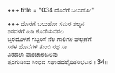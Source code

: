 +++
title = "034 ದೊರೆಗೆ ಬಲುಹೋ"

+++
ದೊರೆಗೆ ಬಲುಹೋ ಸಮರ ಶಲ್ಯನ  
ಶರವಳೆಗೆ ಹಿಡಿ ಕೊಡೆಯನೆನಲ  
ಬ್ಬರದೊಳಗೆ ಗಬ್ಬರಿಸೆ ನೆಲ ಗಾಲಿಗಳ ಘಲ್ಲಣೆಗೆ  
ಸರಳ ಹೊದೆಗಳ ತುಂಬಿ ರಥ ಸಾ  
ವಿರದಲಾ ಪಾಂಚಾಲಬಲವು  
ಪ್ಪರಗುಡಿಯ ಸಿಂಧದ ಸಘಾಡದಲೈದಿತರಿಭಟನ     ॥34॥
